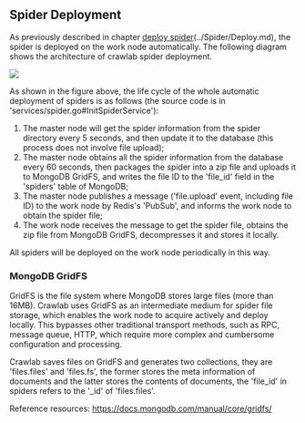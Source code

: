 ## Spider Deployment

As previously described in chapter [deploy spider](../Spider/Deploy.md)(../Spider/Deploy.md), the spider is deployed on the work node automatically. The following diagram shows the architecture of crawlab spider deployment.

![](https://crawlab.oss-cn-hangzhou.aliyuncs.com/v0.3.0/node-deployment.png)

As shown in the figure above, the life cycle of the whole automatic deployment of spiders is as follows (the source code is in 'services/spider.go#InitSpiderService'):

1. The master node will get the spider information from the spider directory every 5 seconds, and then update it to the database (this process does not involve file upload);
2. The master node obtains all the spider information from the database every 60 seconds, then packages the spider into a zip file and uploads it to MongoDB GridFS, and writes the file ID to the 'file_id' field in the 'spiders' table of MongoDB;
3. The master node publishes a message ('file.upload' event, including file ID) to the work node by Redis's 'PubSub', and informs the work node to obtain the spider file;
4. The work node receives the message to get the spider file, obtains the zip file from MongoDB GridFS, decompresses it and stores it locally.

All spiders will be deployed on the work node periodically in this way.

### MongoDB GridFS

GridFS is the file system where MongoDB stores large files (more than 16MB). Crawlab uses GridFS as an intermediate medium for spider file storage, which enables the work node to acquire actively and deploy locally. This bypasses other traditional transport methods, such as RPC, message queue, HTTP, which require more complex and cumbersome configuration and processing.

Crawlab saves files on GridFS and generates two collections, they are 'files.files' and 'files.fs', the former stores the meta information of documents and the latter stores the contents of documents, the 'file_id' in spiders refers to the '_id' of 'files.files'.

Reference resources: https://docs.mongodb.com/manual/core/gridfs/
